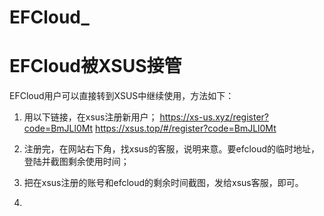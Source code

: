 # EFCloud_
# EFCloud被XSUS接管

EFCloud用户可以直接转到XSUS中继续使用，方法如下：

1. 用以下链接，在xsus注册新用户；
https://xs-us.xyz/register?code=BmJLl0Mt
https://xsus.top/#/register?code=BmJLl0Mt

2. 注册完，在网站右下角，找xsus的客服，说明来意。要efcloud的临时地址，登陆并截图剩余使用时间；
3. 把在xsus注册的账号和efcloud的剩余时间截图，发给xsus客服，即可。

4. 
